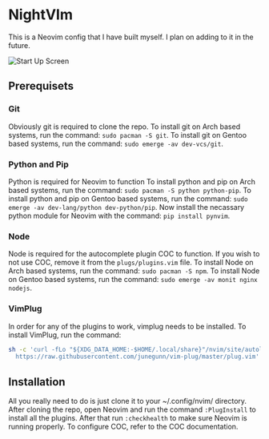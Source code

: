 # NightVIm

This is a Neovim config that I have built myself. I plan on adding to it in the future. 

![Start Up Screen](https://user-images.githubusercontent.com/73722314/128666219-9ca6ba03-7567-4574-908a-a231f3e1fbce.png)


## Prerequisets

### Git
Obviously git is required to clone the repo. To install git on Arch based systems, run the command:
```sudo pacman -S git```.
To install git on Gentoo based systems, run the command:
```sudo emerge -av dev-vcs/git```.

### Python and Pip
Python is required for Neovim to function To install python and pip on Arch based systems, run the command: 
```sudo pacman -S python python-pip```.
To install python and pip on Gentoo based systems, run the command:
```sudo emerge -av dev-lang/python dev-python/pip```.
Now install the necassary python module for Neovim with the command:
```pip install pynvim```.

### Node
Node is required for the autocomplete plugin COC to function. If you wish to not use COC, remove it from the `plugs/plugins.vim` file.
To install Node on Arch based systems, run the command:
```sudo pacman -S npm```.
To install Node on Gentoo based systems, run the command:
```sudo emerge -av monit nginx nodejs```.

### VimPlug
In order for any of the plugins to work, vimplug needs to be installed. To install VimPlug, run the command:
```sh
sh -c 'curl -fLo "${XDG_DATA_HOME:-$HOME/.local/share}"/nvim/site/autoload/plug.vim --create-dirs \ 
  https://raw.githubusercontent.com/junegunn/vim-plug/master/plug.vim'
```

## Installation

All you really need to do is just clone it to your ~/.config/nvim/ directory. After cloning the repo, open Neovim and run the command `:PlugInstall` to install all the plugins.
After that run `:checkhealth` to make sure Neovim is running properly. To configure COC, refer to the COC documentation.
